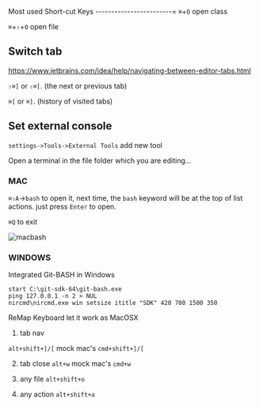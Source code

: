 Most used Short-cut Keys
------------------------=
`⌘`+`O`        open class

`⌘`+`⇧`+`O`    open file


Switch tab
-----------
https://www.jetbrains.com/idea/help/navigating-between-editor-tabs.html

`⇧⌘]` or `⇧⌘[`. (the next or previous tab)

`⌘[` or `⌘]`.  (history of visited tabs)


Set external console
--------------------

`settings->Tools->External Tools` add new tool

Open a terminal in the file folder which you are editing...

### MAC

`⌘⇧A`->`bash` to open it, next time, the `bash` keyword will be at the top of list actions. just press `Enter` to open.

`⌘Q` to exit

![macbash](https://mmbiz.qlogo.cn/mmbiz/ykYribFYPpbZMzcpiaX1FriaNO0ibLcCdgJQ9e2AAJQrWiaiaKyjpBSFEKLrMPYpW36I8nSJOibMRMnMQ7KCA5iamONdmA/0?wx_fmt=png)

### WINDOWS

Integrated Git-BASH in Windows

```
start C:\git-sdk-64\git-bash.exe
ping 127.0.0.1 -n 2 > NUL
nircmd\nircmd.exe win setsize ititle "SDK" 420 700 1500 350
```

ReMap Keyboard let it work as MacOSX

1. tab nav

`alt+shift+]/[` mock mac's `cmd+shift+]/[`

2. tab close
`alt+w` mock mac's `cmd+w`

3. any file
`alt+shift+o`

4. any action
`alt+shift+a`
